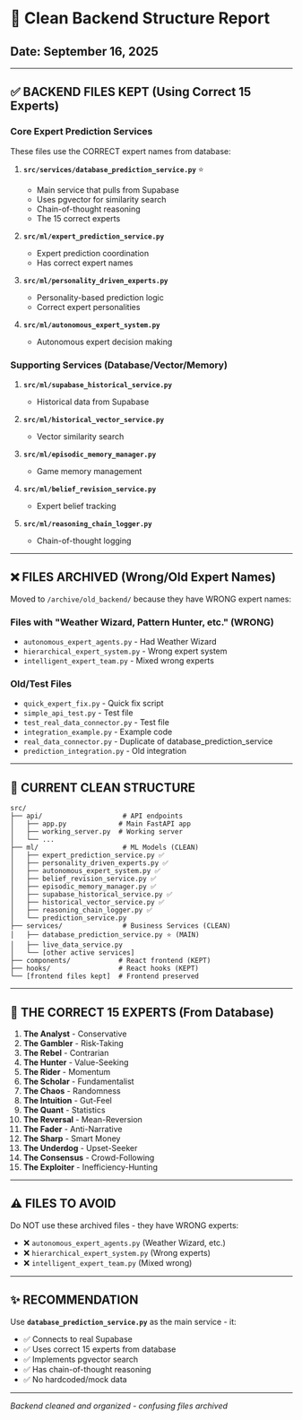 # 🎯 Clean Backend Structure Report

## Date: September 16, 2025

---

## ✅ BACKEND FILES KEPT (Using Correct 15 Experts)

### Core Expert Prediction Services
These files use the CORRECT expert names from database:

1. **`src/services/database_prediction_service.py`** ⭐
   - Main service that pulls from Supabase
   - Uses pgvector for similarity search
   - Chain-of-thought reasoning
   - The 15 correct experts

2. **`src/ml/expert_prediction_service.py`**
   - Expert prediction coordination
   - Has correct expert names

3. **`src/ml/personality_driven_experts.py`**
   - Personality-based prediction logic
   - Correct expert personalities

4. **`src/ml/autonomous_expert_system.py`**
   - Autonomous expert decision making

### Supporting Services (Database/Vector/Memory)

1. **`src/ml/supabase_historical_service.py`**
   - Historical data from Supabase

2. **`src/ml/historical_vector_service.py`**
   - Vector similarity search

3. **`src/ml/episodic_memory_manager.py`**
   - Game memory management

4. **`src/ml/belief_revision_service.py`**
   - Expert belief tracking

5. **`src/ml/reasoning_chain_logger.py`**
   - Chain-of-thought logging

---

## ❌ FILES ARCHIVED (Wrong/Old Expert Names)

Moved to `/archive/old_backend/` because they have WRONG expert names:

### Files with "Weather Wizard, Pattern Hunter, etc." (WRONG)
- `autonomous_expert_agents.py` - Had Weather Wizard
- `hierarchical_expert_system.py` - Wrong expert system
- `intelligent_expert_team.py` - Mixed wrong experts

### Old/Test Files
- `quick_expert_fix.py` - Quick fix script
- `simple_api_test.py` - Test file
- `test_real_data_connector.py` - Test file
- `integration_example.py` - Example code
- `real_data_connector.py` - Duplicate of database_prediction_service
- `prediction_integration.py` - Old integration

---

## 📁 CURRENT CLEAN STRUCTURE

```
src/
├── api/                    # API endpoints
│   ├── app.py             # Main FastAPI app
│   ├── working_server.py  # Working server
│   └── ...
├── ml/                     # ML Models (CLEAN)
│   ├── expert_prediction_service.py ✅
│   ├── personality_driven_experts.py ✅
│   ├── autonomous_expert_system.py ✅
│   ├── belief_revision_service.py ✅
│   ├── episodic_memory_manager.py ✅
│   ├── supabase_historical_service.py ✅
│   ├── historical_vector_service.py ✅
│   ├── reasoning_chain_logger.py ✅
│   └── prediction_service.py
├── services/               # Business Services (CLEAN)
│   ├── database_prediction_service.py ⭐ (MAIN)
│   ├── live_data_service.py
│   └── [other active services]
├── components/            # React frontend (KEPT)
├── hooks/                 # React hooks (KEPT)
└── [frontend files kept]  # Frontend preserved
```

---

## 🎯 THE CORRECT 15 EXPERTS (From Database)

1. **The Analyst** - Conservative
2. **The Gambler** - Risk-Taking
3. **The Rebel** - Contrarian
4. **The Hunter** - Value-Seeking
5. **The Rider** - Momentum
6. **The Scholar** - Fundamentalist
7. **The Chaos** - Randomness
8. **The Intuition** - Gut-Feel
9. **The Quant** - Statistics
10. **The Reversal** - Mean-Reversion
11. **The Fader** - Anti-Narrative
12. **The Sharp** - Smart Money
13. **The Underdog** - Upset-Seeker
14. **The Consensus** - Crowd-Following
15. **The Exploiter** - Inefficiency-Hunting

---

## ⚠️ FILES TO AVOID

Do NOT use these archived files - they have WRONG experts:
- ❌ `autonomous_expert_agents.py` (Weather Wizard, etc.)
- ❌ `hierarchical_expert_system.py` (Wrong experts)
- ❌ `intelligent_expert_team.py` (Mixed wrong)

---

## ✨ RECOMMENDATION

Use **`database_prediction_service.py`** as the main service - it:
- ✅ Connects to real Supabase
- ✅ Uses correct 15 experts from database
- ✅ Implements pgvector search
- ✅ Has chain-of-thought reasoning
- ✅ No hardcoded/mock data

---

*Backend cleaned and organized - confusing files archived*